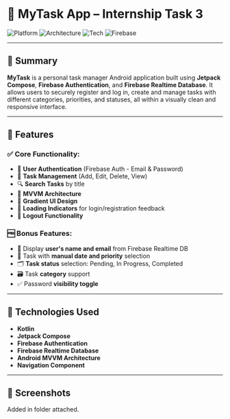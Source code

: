 # 📱 MyTask App – Internship Task 3

![Platform](https://img.shields.io/badge/platform-Android-blue)
![Architecture](https://img.shields.io/badge/architecture-MVVM-brightgreen)
![Tech](https://img.shields.io/badge/built%20with-Jetpack%20Compose-yellow)
![Firebase](https://img.shields.io/badge/Firebase-Auth%20%26%20Database-orange)

---

## 📄 Summary

**MyTask** is a personal task manager Android application built using **Jetpack Compose**, **Firebase Authentication**, and **Firebase Realtime Database**. It allows users to securely register and log in, create and manage tasks with different categories, priorities, and statuses, all within a visually clean and responsive interface.

---

## 📝 Features

### ✅ Core Functionality:
- 🔐 **User Authentication** (Firebase Auth - Email & Password)
- 🧾 **Task Management** (Add, Edit, Delete, View)
- 🔍 **Search Tasks** by title
- 🧠 **MVVM Architecture**
- 🌈 **Gradient UI Design**
- 🔄 **Loading Indicators** for login/registration feedback
- 🚪 **Logout Functionality**

### 🆓 Bonus Features:
- 🧑 Display **user's name and email** from Firebase Realtime DB
- 📆 Task with **manual date and priority** selection
- 🗂️ **Task status** selection: Pending, In Progress, Completed
- 🗃️ Task **category** support
- ✅ Password **visibility toggle**

---

## 🔧 Technologies Used

- **Kotlin**
- **Jetpack Compose**
- **Firebase Authentication**
- **Firebase Realtime Database**
- **Android MVVM Architecture**
- **Navigation Component**

---

## 📸 Screenshots

Added in folder attached.
